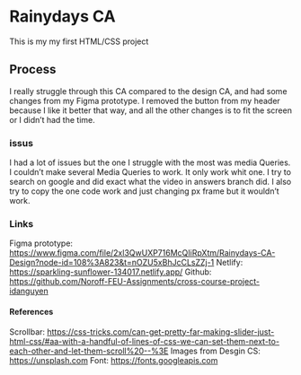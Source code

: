 # Rainydays CA

This is my my first HTML/CSS project

## Process
I really struggle through this CA compared to the design CA, and had some changes from my Figma prototype. I removed the button from my header because I like it better that way, and all the other changes is to fit the screen or I didn’t had the time. 

### issus
I had a lot of issues but the one I struggle with the most was media Queries. I couldn’t make several Media Queries to work. It only work whit one. I try to search on google and did exact what the video in answers branch did. I also try to copy the one code work and just changing px frame but it wouldn’t work.  

### Links 
Figma prototype: https://www.figma.com/file/2xl3QwUXP716McQIiRpXtm/Rainydays-CA-Design?node-id=108%3A823&t=nOZU5xBhJcCLsZZj-1
Netlify: https://sparkling-sunflower-134017.netlify.app/
Github: https://github.com/Noroff-FEU-Assignments/cross-course-project-idanguyen

#### References
Scrollbar: https://css-tricks.com/can-get-pretty-far-making-slider-just-html-css/#aa-with-a-handful-of-lines-of-css-we-can-set-them-next-to-each-other-and-let-them-scroll%20--%3E
Images from Desgin CS:   https://unsplash.com
Font: https://fonts.googleapis.com
